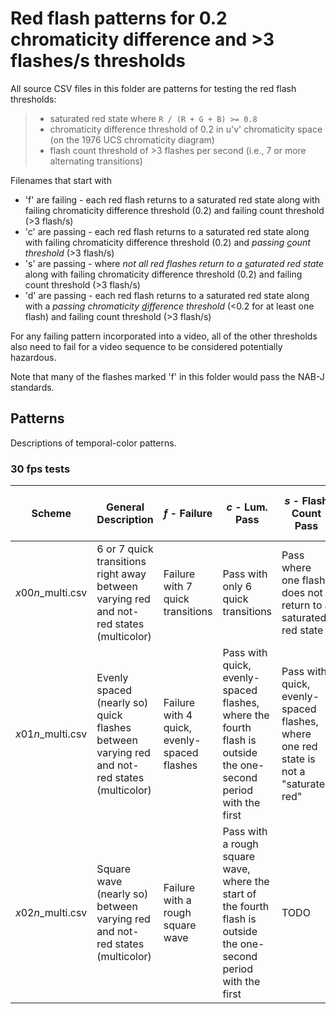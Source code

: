 # Red flash patterns for 0.2 chromaticity difference and >3 flashes/s thresholds
All source CSV files in this folder are patterns for testing the red flash thresholds:
> - saturated red state where `R / (R + G + B) >= 0.8`
> - chromaticity difference threshold of 0.2 in u'v' chromaticity space (on the 1976 UCS chromaticity diagram) 
> - flash count threshold of >3 flashes per second (i.e., 7 or more alternating transitions)

Filenames that start with 
 - 'f' are failing - each red flash returns to a saturated red state along with failing chromaticity difference threshold (0.2) and failing count threshold (>3 flash/s)  
 - 'c' are passing - each red flash returns to a saturated red state along with failing chromaticity difference threshold (0.2) and *passing <u>c</u>ount threshold* (>3 flash/s)
 - 's' are passing - where *not all red flashes return to a <u>s</u>aturated red state* along with failing chromaticity difference threshold (0.2) and failing count threshold (>3 flash/s)
 - 'd' are passing - each red flash returns to a saturated red state along with a *passing chromaticity <u>d</u>ifference threshold* (<0.2 for at least one flash) and failing count threshold (>3 flash/s)  

For any failing pattern incorporated into a video, 
all of the other thresholds also need to fail for a video sequence to be 
considered potentially hazardous.

Note that many of the flashes marked 'f' in this folder would pass the NAB-J standards.

## Patterns 
Descriptions of temporal-color patterns.

### 30 fps tests

| Scheme | General Description | *f* - Failure | *c* - Lum. Pass | *s* - Flash Count Pass | *d* - Single Lum. Pass |
| --- | --- | --- | --- | --- | --- |
| *x*00*n*_multi.csv | 6 or 7 quick transitions right away between varying red and not-red states (multicolor) | Failure with 7 quick transitions | Pass with only 6 quick transitions | Pass where one flash does not return to a saturated red state | TODO | 
| *x*01*n*_multi.csv | Evenly spaced (nearly so) quick flashes between varying red and not-red states (multicolor) | Failure with 4 quick, evenly-spaced flashes | Pass with quick, evenly-spaced flashes, where the fourth flash is outside the one-second period with the first | Pass with quick, evenly-spaced flashes, where one red state is not a "saturated red" | TODO | 
| *x*02*n*_multi.csv | Square wave (nearly so) between varying red and not-red states (multicolor) | Failure with a rough square wave | Pass with a rough square wave, where the start of the fourth flash is outside the one-second period with the first | TODO | TODO | 